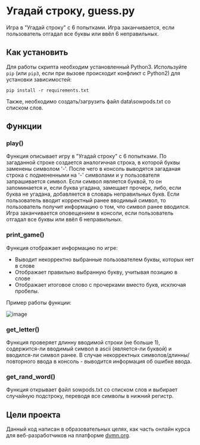 # Угадай строку, guess.py

Игра в "Угадай строку" с 6 попытками. 
Игра заканчивается, если пользователь отгадал все буквы или ввёл 6 неправильных.

## Как установить

Для работы скрипта необходим установленный Python3.
Используйте `pip` (или `pip3`, если при вызове происходит конфликт с Python2) для установки зависимостей:
```
pip install -r requirements.txt
```
Также, необходимо создать/загрузить файл data\\sowpods.txt со списком слов.

## Функции
### play()

Функция описывает игру в "Угадай строку" с 6 попытками. 
По загаданной строке создается аналогичная строка, в которой буквы заменены символом '-'.
После чего в консоль выводятся загаданая строка с подмененными на '-' символами и у пользователя запрашивается символ.
Если символ является буквой, то он запоминается и, если буква угадана, замещает прочерк, либо, если буква не угадана, добавляется в словарь неправильных букв.
Если пользователь вводит корректный ранее вводимый символ, то пользователь получит информацию о том, что символ ранее вводился.
Игра заканчивается оповещением в консоли, если пользователь отгадал все буквы или ввёл 6 неправильных.

### print_game()

Функция отображает информацию по игре:

* Выводит некорректно выбранные пользователем буквы, которых нет в слове
* Отображает правильно выбранную букву, учитывая позицию в слове
* Отображает итоговое слово с прочерками вместо букв, исключая пробелы.

Пример работы функции:

![image](https://github.com/e13q/RADC_lesson1/assets/110967581/e4ec4d22-a4f5-4aa1-b8ff-4ec48d9e4312)

### get_letter()

Функция проверяет длинну вводимой строки (не больше 1), содержится-ли вводимый символ в ascii (является-ли буквой) и вводился-ли символ ранее.
В случае некорректных символов/длинны/повторного ввода в консоль - выводится информация об ошибке ввода.

### get_rand_word()

Функция открывает файл sowpods.txt со списком слов и выбирает случайную подстроку, переводя все символы в нижний регистр.

## Цели проекта

Данный код написан в образовательных целях, как часть онлайн курса для веб-разработчиков на платформе [dvmn.org](https://dvmn.org/).
